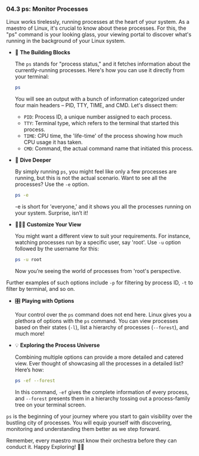 ### 04.3 ps: Monitor Processes

Linux works tirelessly, running processes at the heart of your system. As a maestro of Linux, it's crucial to know about these processes. For this, the "ps" command is your looking glass, your viewing portal to discover what's running in the background of your Linux system. 

- 🧩 **The Building Blocks**

    The `ps` stands for "process status," and it fetches information about the currently-running processes. Here's how you can use it directly from your terminal:

    ```bash
    ps
    ```
    You will see an output with a bunch of information categorized under four main headers – PID, TTY, TIME, and CMD. Let's dissect them:

    * `PID`: Process ID, a unique number assigned to each process.
    * `TTY`: Terminal type, which refers to the terminal that started this process.
    * `TIME`: CPU time, the 'life-time' of the process showing how much CPU usage it has taken.
    * `CMD`: Command, the actual command name that initiated this process.

- 🔎 **Dive Deeper**

    By simply running `ps`, you might feel like only a few processes are running, but this is not the actual scenario. Want to see all the processes? Use the `-e` option.

    ```bash
    ps -e
    ```
    -e is short for 'everyone,' and it shows you all the processes running on your system. Surprise, isn’t it!

- 🕵🏼‍♀️ **Customize Your View**

    You might want a different view to suit your requirements. For instance, watching processes run by a specific user, say 'root'. Use `-u` option followed by the username for this:

    ```bash
    ps -u root
    ```
    Now you’re seeing the world of processes from 'root's perspective.

Further examples of such options include `-p` for filtering by process ID, `-t` to filter by terminal, and so on.

- 🎛 **Playing with Options**

    Your control over the `ps` command does not end here. Linux gives you a plethora of options with the `ps` command. You can view processes based on their states (`-l`), list a hierarchy of processes (`--forest`), and much more!

- 💡 **Exploring the Process Universe**

    Combining multiple options can provide a more detailed and catered view. Ever thought of showcasing all the processes in a detailed list? Here’s how:

    ```bash
    ps -ef --forest
    ```
    In this command, `-ef` gives the complete information of every process, and `--forest` presents them in a hierarchy tossing out a process-family tree on your terminal screen.

`ps` is the beginning of your journey where you start to gain visibility over the bustling city of processes. You will equip yourself with discovering, monitoring and understanding them better as we step forward.

Remember, every maestro must know their orchestra before they can conduct it. Happy Exploring! 🐧🎵
